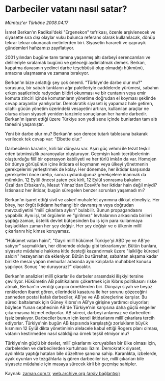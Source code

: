 # Darbeciler vatanı nasıl satar?

*Mümtaz'er Türköne 2008.04.17*

<tr><td class="metin" colspan="2" style="padding-top: 20px; padding-left: 5px; padding-right: 10px;">İsmet Berkan'ın Radikal'deki "Ergenekon" tefrikası, özenle arşivlenecek ve siyasette sıra dışı olaylar vuku bulunca referans olarak kullanılacak, dönüp tekrar tekrar okunacak metinlerden biri. Siyasetin harareti ve çapraşık gündemleri hafızamızı zayıflatıyor.</td></tr><tr><td class="metin" colspan="2" style="padding-top: 20px; padding-left: 5px; padding-right: 10px;"><p>2001 yılından bugüne tamı tamına yaşanmış altı darbeyi serencamları ve delilleriyle sıralamak bugünü ve geleceği aydınlatmak demek. Berkan, kapatma davasının yedinci darbe teşebbüsü olup olmadığı hükmünü, amacına ulaşmasına ve zamana bırakıyor.
<p>Berkan'ın bize anlattığı şey çok önemli. "Türkiye'de darbe olur mu?" sorusuna, bir sabah tankların ağır paletleriyle caddelerde yürümesi, sabahın erken saatlerinde radyodan bildiri okunması ve bir cuntanın veya emir komuta zinciri içinde komutanların yönetime doğrudan el koyması şeklinde cevap arayanlar yanılıyorlar. Demokratik siyaseti iş yapamaz hale getiren, silahlı gücün yönetim üzerindeki vesayetini artıran, kullanılan araçlar ne olursa olsun siyaseti yeniden tanzimle sonuçlanan her hamle darbedir. Berkan'ın işaret ettiği üzere Türkiye son yedi sene içinde bunlardan tam altı tanesini yaşamıştır.
<p>Yeni bir darbe olur mu? Berkan'ın son derece tutarlı tablosuna bakarak verilecek tek cevap var: "Elbette olur."
<p>Darbecilerin karanlık, kirli bir dünyası var. Aşırı güç vehmi ile tezat teşkil eden tatminsizlik paranoyalar oluşturuyor. Geçmişin kanlı tecrübelerinin oluşturduğu fiilî bir operasyon kabiliyeti ve her türlü imkân da var. Homojen bir dünya görüşünün içine iktidara el koymanın veya ülkeyi yönetmenin gerekçelerini yerleştirmek de kolay. Her dönemde, her iktidar karşısında gerekçeleri önce üretip, sonra uydurduğunuz gerekçelere inanmak da mümkün. 12 Eylül öncesi zaten çok kirli, 12 Eylül sonrasına bakalım: Özal'dan Erbakan'a, Mesut Yılmaz'dan Ecevit'e her iktidar hain değil miydi? İstisnasız her iktidar, bugün süregelen benzer sorunları yaşamadı mı?
<p>Berkan'ın işaret ettiği sivil ve askerî muhalefet ayırımına dikkat etmeliyiz. Her birey, her örgüt iktidarın herhangi bir davranışını veya doğrudan mevcudiyetini "millî çıkarlara aykırı" bulabilir. Bunun propagandasını yapabilir. Aynı işi, tel örgülerin ve "girilmez" levhalarının arkasında birileri yaptığı zaman, üstelik devlet bütçesinden bu iş için para kullanmaya başladıkları zaman her şey değişir. Her şey değişir ve o ülkenin millî çıkarlarını hiç kimse koruyamaz.
<p>"Hükümet vatan haini", "Gayri millî hükümet Türkiye'yi ABD'ye ve AB'ye satıyor" saçmalıkları, her dönemde olduğu gibi tekrarlanıyor. Bütün bunlara, siyasete müdahale hakkına kitle desteği kazandırmak üzere "laikliğe küresel saldırı" hezeyanları da ekleniyor. Bütün bu türrehat, sabahtan akşama kadar birlikte mesai yapan memurlar arasında aynı kalıplarla muhabbet konusu yapılıyor. Sonuç "ne duruyoruz?" olacaktır.
<p>Berkan'ın analizleri millî çıkarlar ile darbeler arasındaki ilişkiyi tersine çeviriyor. Hükümetin AB politikalarını çökertmek için Kıbrıs politikasını riske atmak, Berkan'ın verdiği çarpıcı örneklerden biri. Dünyayı siyah ve beyaz renklerden ibaret gören, ellerindeki kasatura ile her sorunu çözeceğini zanneden postal kafalı darbeciler, AB'ye ve AB süreçlerine karşılar. Bu süreci baltalamak için Güney Kıbrıs'ın AB'ye girişine yardımcı oluyorlar; böylece Yunan cephesinin AB'de Türkiye'nin karşısına daha güçlü engeller çıkarmasına hizmet ediyorlar. AB süreci, darbeyi anlamsız ve darbecileri işsiz bırakıyor. Darbeciler bunun için kendi iktidarlarını millî çıkarlara tercih ediyorlar. Türkiye'nin bugün AB kapısında karşılaştığı zorlukların büyük kısmının 12 Eylül dikta yönetiminin alelacele kabul ettiği Rogers planı olması, vatanın kestirmeden nasıl satıldığına örnek teşkil etmiyor mu?
<p>Türkiye'nin güçlü bir devlet, millî çıkarlarını koruyabilen bir ülke olması için, darbelerden ve darbecilerden kurtulması lâzım. Demokratik siyaset, aydınlıkta yaptığı hataları bile düzeltme şansına sahip. Karanlıkta, izbelerde, ayak oyunları ve tezgâhlarla iş gören darbeciler ise, millî çıkarları bile siyasete müdahale için masaya sürecek kirli bir geçmişe sahipler. <br/></p></p></p></p></p></p></p></p></td></tr>

Kaynak: [zaman.com.tr](http://zaman.com.tr/yazar.do?yazino=677968), [web.archive.org (arşiv bağlantısı)](http://web.archive.org/web/20080804165142/http://www.zaman.com.tr:80/yazar.do?yazino=677968)
